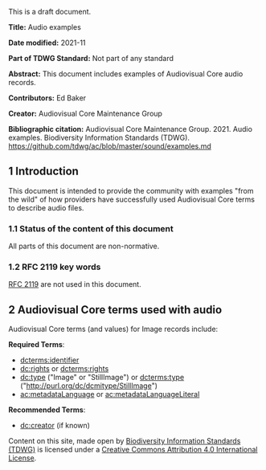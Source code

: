 This is a draft document.

**Title:** Audio examples

**Date modified:** 2021-11

**Part of TDWG Standard:** Not part of any standard

**Abstract:** This document includes examples of Audiovisual Core audio records.  

**Contributors:** Ed Baker

**Creator:** Audiovisual Core Maintenance Group

**Bibliographic citation:** Audiovisual Core Maintenance Group. 2021. Audio examples. Biodiversity Information Standards (TDWG). https://github.com/tdwg/ac/blob/master/sound/examples.md

## 1 Introduction

This document is intended to provide the community with examples "from the wild" of how providers have successfully used Audiovisual Core terms to describe audio files.


### 1.1 Status of the content of this document

All parts of this document are non-normative.  


### 1.2 RFC 2119 key words
[RFC 2119](https://tools.ietf.org/html/rfc2119) are not used in this document.


## 2 Audiovisual Core terms used with audio

Audiovisual Core terms (and values) for Image records include:

**Required Terms**:
  - [dcterms:identifier](https://tdwg.github.io/ac/termlist/#dcterms_identifier)
  - [dc:rights](https://tdwg.github.io/ac/termlist/#dc_rights) or [dcterms:rights](https://tdwg.github.io/ac/termlist/#dcterms_rights)
  - [dc:type](https://tdwg.github.io/ac/termlist/#dc_type) ("Image" or "StillImage") or [dcterms:type](https://tdwg.github.io/ac/termlist/#dcterms_type) ("http://purl.org/dc/dcmitype/StillImage")
  - [ac:metadataLanguage](https://tdwg.github.io/ac/termlist/#ac_metadataLanguage) or [ac:metadataLanguageLiteral](https://tdwg.github.io/ac/termlist/#ac_metadataLanguageLiteral)

**Recommended Terms**:
  - [dc:creator](https://tdwg.github.io/ac/termlist/#dc_creator) (if known)



Content on this site, made open by [Biodiversity Information Standards (TDWG)](https://www.tdwg.org/) is licensed under a [Creative Commons Attribution 4.0 International License](https://creativecommons.org/licenses/by/4.0/).
